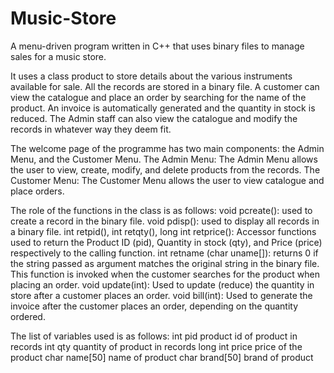 # Music-Store
A menu-driven program written in C++ that uses binary files to manage sales for a music store.

It uses a class product to store details about the various instruments available for sale. All the records are stored in a binary file. 
A customer can view the catalogue and place an order by searching for the name of the product. An invoice is automatically generated and the quantity in stock is reduced. The Admin staff can also view the catalogue and modify the records in whatever way they deem fit.

The welcome page of the programme has two main components: the Admin Menu, and the Customer Menu. 
The Admin Menu:
The Admin Menu allows the user to view, create, modify, and delete products from the records.
The Customer Menu: 
The Customer Menu allows the user to view catalogue and place orders. 

The role of the functions in the class is as follows:
void pcreate(): used to create a record in the binary file.
void pdisp(): used to display all records in a binary file.
int retpid(), int retqty(), long int retprice(): Accessor functions used to return the Product ID (pid), Quantity in stock (qty), and Price (price) respectively to the calling function.
int retname (char uname[]): returns 0 if the string passed as argument matches the original string in the binary file. This function is invoked when the customer searches for the product when placing an order. 
void update(int): Used to update (reduce) the quantity in store after a customer places an order.
void bill(int): Used to generate the invoice after the customer places an order, depending on the quantity ordered.

The list of variables used is as follows:
int pid			product id of product in records
int qty			quantity of product in records
long int price		price of the product
char name[50]		name of product
char brand[50]		brand of product 
